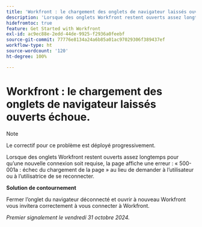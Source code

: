 ```yaml
---
title: 'Workfront : le chargement des onglets de navigateur laissés ouverts échoue.'
description: 'Lorsque des onglets Workfront restent ouverts assez longtemps pour qu’une nouvelle connexion soit requise, la page affiche une erreur : « 500-001a : échec du chargement de la page » au lieu de demander à l’utilisateur ou à l’utilisatrice de se reconnecter.'
hidefromtoc: true
feature: Get Started with Workfront
exl-id: ac9ec88e-2edd-44de-9925-f2936a0feebf
source-git-commit: 77776e8134a24a6b85a01ac97029306f389437ef
workflow-type: ht
source-wordcount: '120'
ht-degree: 100%

---
```


# Workfront : le chargement des onglets de navigateur laissés ouverts échoue.

>[!NOTE]
>
>Le correctif pour ce problème est déployé progressivement.

Lorsque des onglets Workfront restent ouverts assez longtemps pour qu’une nouvelle connexion soit requise, la page affiche une erreur : « 500-001a : échec du chargement de la page » au lieu de demander à l’utilisateur ou à l’utilisatrice de se reconnecter.

**Solution de contournement**

Fermer l’onglet du navigateur déconnecté et ouvrir à nouveau Workfront vous invitera correctement à vous connecter à Workfront.

_Premier signalement le vendredi 31 octobre 2024._
